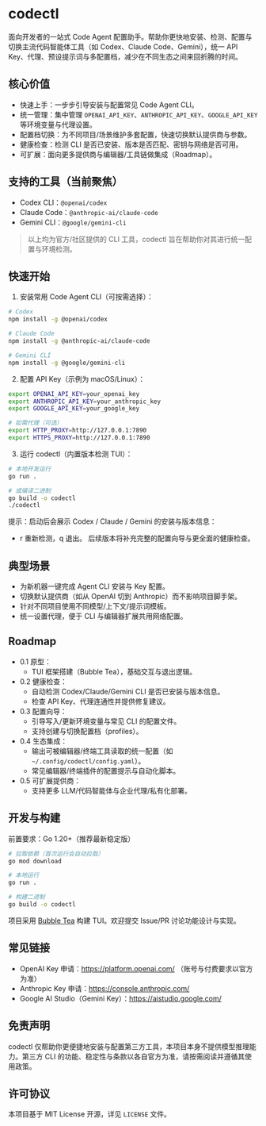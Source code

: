 # codectl

面向开发者的一站式 Code Agent 配置助手。帮助你更快地安装、检测、配置与切换主流代码智能体工具（如 Codex、Claude Code、Gemini），统一 API Key、代理、预设提示词与多配置档，减少在不同生态之间来回折腾的时间。

## 核心价值

- 快速上手：一步步引导安装与配置常见 Code Agent CLI。
- 统一管理：集中管理 `OPENAI_API_KEY`、`ANTHROPIC_API_KEY`、`GOOGLE_API_KEY` 等环境变量与代理设置。
- 配置档切换：为不同项目/场景维护多套配置，快速切换默认提供商与参数。
- 健康检查：检测 CLI 是否已安装、版本是否匹配、密钥与网络是否可用。
- 可扩展：面向更多提供商与编辑器/工具链做集成（Roadmap）。

## 支持的工具（当前聚焦）

- Codex CLI：`@openai/codex`
- Claude Code：`@anthropic-ai/claude-code`
- Gemini CLI：`@google/gemini-cli`

> 以上均为官方/社区提供的 CLI 工具，codectl 旨在帮助你对其进行统一配置与环境检测。

## 快速开始

1) 安装常用 Code Agent CLI（可按需选择）：

```bash
# Codex
npm install -g @openai/codex

# Claude Code
npm install -g @anthropic-ai/claude-code

# Gemini CLI
npm install -g @google/gemini-cli
```

2) 配置 API Key（示例为 macOS/Linux）：

```bash
export OPENAI_API_KEY=your_openai_key
export ANTHROPIC_API_KEY=your_anthropic_key
export GOOGLE_API_KEY=your_google_key

# 如需代理（可选）
export HTTP_PROXY=http://127.0.0.1:7890
export HTTPS_PROXY=http://127.0.0.1:7890
```

3) 运行 codectl（内置版本检测 TUI）：

```bash
# 本地开发运行
go run .

# 或编译二进制
go build -o codectl
./codectl
```

提示：启动后会展示 Codex / Claude / Gemini 的安装与版本信息：
- r 重新检测，q 退出。
后续版本将补充完整的配置向导与更全面的健康检查。

## 典型场景

- 为新机器一键完成 Agent CLI 安装与 Key 配置。
- 切换默认提供商（如从 OpenAI 切到 Anthropic）而不影响项目脚手架。
- 针对不同项目使用不同模型/上下文/提示词模板。
- 统一设置代理，便于 CLI 与编辑器扩展共用网络配置。

## Roadmap

- 0.1 原型：
  - TUI 框架搭建（Bubble Tea），基础交互与退出逻辑。
- 0.2 健康检查：
  - 自动检测 Codex/Claude/Gemini CLI 是否已安装与版本信息。
  - 检查 API Key、代理连通性并提供修复建议。
- 0.3 配置向导：
  - 引导写入/更新环境变量与常见 CLI 的配置文件。
  - 支持创建与切换配置档（profiles）。
- 0.4 生态集成：
  - 输出可被编辑器/终端工具读取的统一配置（如 `~/.config/codectl/config.yaml`）。
  - 常见编辑器/终端插件的配置提示与自动化脚本。
- 0.5 可扩展提供商：
  - 支持更多 LLM/代码智能体与企业代理/私有化部署。

## 开发与构建

前置要求：Go 1.20+（推荐最新稳定版）

```bash
# 拉取依赖（首次运行会自动拉取）
go mod download

# 本地运行
go run .

# 构建二进制
go build -o codectl
```

项目采用 [Bubble Tea](https://github.com/charmbracelet/bubbletea) 构建 TUI。欢迎提交 Issue/PR 讨论功能设计与实现。

## 常见链接

- OpenAI Key 申请：https://platform.openai.com/ （账号与付费要求以官方为准）
- Anthropic Key 申请：https://console.anthropic.com/
- Google AI Studio（Gemini Key）：https://aistudio.google.com/

## 免责声明

codectl 仅帮助你更便捷地安装与配置第三方工具，本项目本身不提供模型推理能力。第三方 CLI 的功能、稳定性与条款以各自官方为准，请按需阅读并遵循其使用政策。

## 许可协议

本项目基于 MIT License 开源，详见 `LICENSE` 文件。
